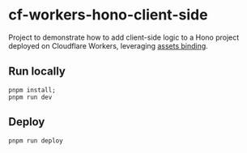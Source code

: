 # cf-workers-hono-client-side

Project to demonstrate how to add client-side logic to a Hono project deployed
on Cloudflare Workers, leveraging [assets binding](https://developers.cloudflare.com/workers/static-assets/binding).

## Run locally

```
pnpm install;
pnpm run dev
```

## Deploy

```
pnpm run deploy
```

